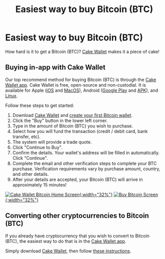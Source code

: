 ﻿---
title: "Easiest way to buy Bitcoin (BTC)"
parent: Tutorials
---

# Easiest way to buy Bitcoin (BTC)

How hard is it to get a Bitcoin (BTC)? [Cake Wallet](https://cakewallet.com) makes it a piece of cake!

## Buying in-app with Cake Wallet

Our top recommend method for buying Bitcoin (BTC) is through the [Cake Wallet app](https://cakewallet.com). Cake Wallet is free, open-source and non-custodial. It is available for Apple ([iOS](https://apps.apple.com/us/app/cake-wallet-for-xmr-monero/id1334702542) and [MacOS](https://apps.apple.com/us/app/cake-wallet-for-xmr-monero/id1334702542)), Android ([Google Play](https://play.google.com/store/apps/details?id=com.cakewallet.cake_wallet) and [APK](https://github.com/cake-tech/cake_wallet/releases)), and [Linux](https://github.com/cake-tech/cake_wallet/releases).

Follow these steps to get started:

1. Download [Cake Wallet](https://cakewallet.com) and [create your first Bitcoin wallet](https://guides.cakewallet.com/docs/basic-features/create-first-wallet/).
2. Click the "Buy" button in the lower left corner.
3. Type in the amount of Bitcoin (BTC) you wish to purchase.
4. Select how you will fund the transaction (credit / debit card, bank transfer, etc).
5. The system will provide a trade quote.
6. Click "Continue to Buy".
7. Confirm the details. Your wallet's address will be filled in automatically. Click "Continue".
8. Complete the email and other verification steps to complete your BTC purchase. Verification requirements vary by purchase amount, country, and other details.
9. After your details are accepted, your Bitcoin (BTC) will arrive in approximately 15 minutes!

[![Cake Wallet Bitcoin Home Screen](/images/mainscreen-btc.jpg){:width="32%"}](/images/mainscreen-btc.jpg)
[![Buy Bitcoin Screen](/images/buy-btc.jpg){:width="32%"}](/images/buy-btc.jpg)

## Converting other cryptocurrencies to Bitcoin (BTC)

If you already have cryptocurrency that you wish to convert to Bitcoin (BTC), the easiest way to do that is in the [Cake Wallet app](https://cakewallet.com).

Simply download [Cake Wallet](https://cakewallet.com), then follow [these instructions](https://guides.cakewallet.com/docs/basic-features/exchange/).
